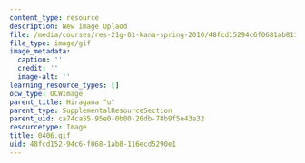 ```yaml
---
content_type: resource
description: New image Uplaod
file: /media/courses/res-21g-01-kana-spring-2010/48fcd15294c6f0681ab8116ecd5290e1_0406.gif
file_type: image/gif
image_metadata:
  caption: ''
  credit: ''
  image-alt: ''
learning_resource_types: []
ocw_type: OCWImage
parent_title: Hiragana "u"
parent_type: SupplementalResourceSection
parent_uid: ca74ca55-95e0-0b00-20db-78b9f5e43a32
resourcetype: Image
title: 0406.gif
uid: 48fcd152-94c6-f068-1ab8-116ecd5290e1
---
```

